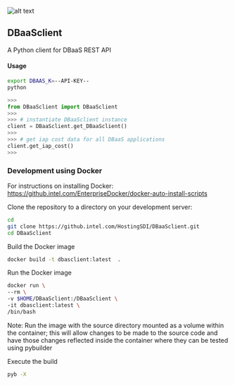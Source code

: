 ![alt text](https://ubit-teamcity-iag.intel.com/app/rest/builds/buildType:%28id:HostingSDI_CloudInfrastructureProvisioning_DBaaSclient%29/statusIcon "TC Build Status Icon")


## DBaaSclient
A Python client for DBaaS REST API


#### Usage
```bash
export DBAAS_K=--API-KEY--
python
```

```python
>>>
from DBaaSclient import DBaaSclient
>>>
>>> # instantiate DBaaSclient instance
client = DBaaSclient.get_DBaaSclient()
>>>
>>> # get iap cost data for all DBaaS applications
client.get_iap_cost()
>>>
```


### Development using Docker ###

For instructions on installing Docker:
https://github.intel.com/EnterpriseDocker/docker-auto-install-scripts

Clone the repository to a directory on your development server:
```bash
cd
git clone https://github.intel.com/HostingSDI/DBaaSclient.git
cd DBaaSclient
```

Build the Docker image
```bash
docker build -t dbasclient:latest  .
```

Run the Docker image
```bash
docker run \
--rm \
-v $HOME/DBaaSclient:/DBaaSclient \
-it dbasclient:latest \
/bin/bash
```
Note: Run the image with the source directory mounted as a volume within the container; this will allow changes to be made to the source code and have those changes reflected inside the container where they can be tested using pybuilder

Execute the build
```bash
pyb -X
```
